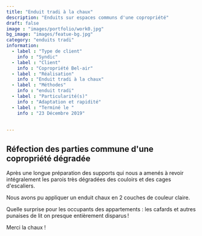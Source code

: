 ```yaml
---
title: "Enduit tradi à la chaux"
description: "Enduits sur espaces communs d'une copropriété"
draft: false
image : "images/portfolio/work0.jpg"
bg_image: "images/featue-bg.jpg"
category: "enduits tradi"
information:
  - label : "Type de client"
    info : "Syndic"
  - label : "Client"
    info : "Copropriété Bel-air"  
  - label : "Réalisation"
    info : "Enduit tradi à la chaux"
  - label : "Méthodes"
    info : "enduit tradi"
  - label : "Particularité(s)"
    info : "Adaptation et rapidité"  
  - label : "Terminé le "
    info : "23 Décembre 2019"
  
  
---
```


## Réfection des parties commune d'une copropriété dégradée

Après une longue préparation des supports qui nous a amenés à revoir intégralement les parois très dégradées des couloirs et des cages d'escaliers.

Nous avons pu appliquer un enduit chaux en 2 couches de couleur claire.

Quelle surprise pour les occupants des appartements : les cafards et autres punaises de lit on presque entièrement disparus !

Merci la chaux !
